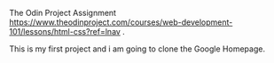 The Odin Project Assignment https://www.theodinproject.com/courses/web-development-101/lessons/html-css?ref=lnav .

This is my first project and i am going to clone the Google Homepage.